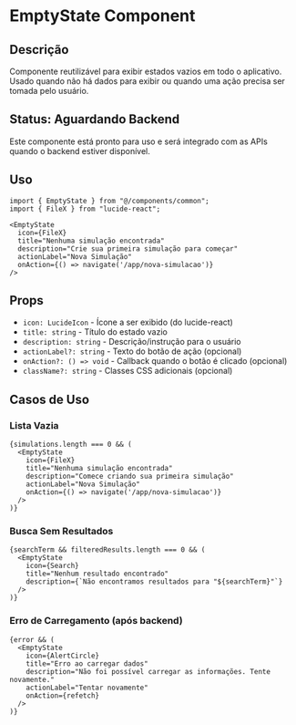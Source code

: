 # EmptyState Component

## Descrição

Componente reutilizável para exibir estados vazios em todo o aplicativo. Usado quando não há dados para exibir ou quando uma ação precisa ser tomada pelo usuário.

## Status: Aguardando Backend

Este componente está pronto para uso e será integrado com as APIs quando o backend estiver disponível.

## Uso

```tsx
import { EmptyState } from "@/components/common";
import { FileX } from "lucide-react";

<EmptyState
  icon={FileX}
  title="Nenhuma simulação encontrada"
  description="Crie sua primeira simulação para começar"
  actionLabel="Nova Simulação"
  onAction={() => navigate('/app/nova-simulacao')}
/>
```

## Props

- `icon: LucideIcon` - Ícone a ser exibido (do lucide-react)
- `title: string` - Título do estado vazio
- `description: string` - Descrição/instrução para o usuário
- `actionLabel?: string` - Texto do botão de ação (opcional)
- `onAction?: () => void` - Callback quando o botão é clicado (opcional)
- `className?: string` - Classes CSS adicionais (opcional)

## Casos de Uso

### Lista Vazia
```tsx
{simulations.length === 0 && (
  <EmptyState
    icon={FileX}
    title="Nenhuma simulação encontrada"
    description="Comece criando sua primeira simulação"
    actionLabel="Nova Simulação"
    onAction={() => navigate('/app/nova-simulacao')}
  />
)}
```

### Busca Sem Resultados
```tsx
{searchTerm && filteredResults.length === 0 && (
  <EmptyState
    icon={Search}
    title="Nenhum resultado encontrado"
    description={`Não encontramos resultados para "${searchTerm}"`}
  />
)}
```

### Erro de Carregamento (após backend)
```tsx
{error && (
  <EmptyState
    icon={AlertCircle}
    title="Erro ao carregar dados"
    description="Não foi possível carregar as informações. Tente novamente."
    actionLabel="Tentar novamente"
    onAction={refetch}
  />
)}
```

